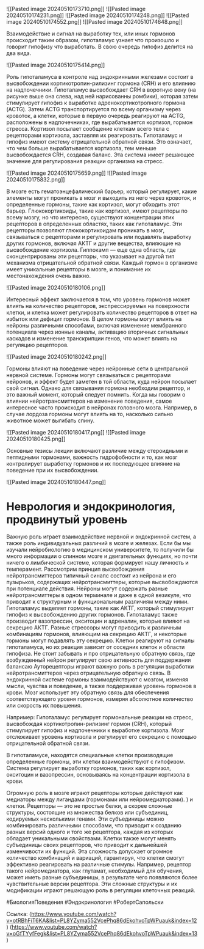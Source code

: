 
![[Pasted image 20240510173710.png]]
![[Pasted image 20240510174231.png]]
![[Pasted image 20240510174248.png]]
![[Pasted image 20240510174552.png]]
![[Pasted image 20240510174648.png]]

Взаимодействие и сигнал на выработку тех, или иных гормонов происходит таким образом, гипоталамус узнает что произошло и говорит гипофизу что выработать. В свою очередь гипофиз делится на два вида. 

![[Pasted image 20240510175414.png]]

Роль гипоталамуса в контроле над эндокринными железами состоит в высвобождении кортикотропин-рилизинг гормона (CRH) и его влиянию на надпочечники. Гипоталамус высвобождает CRH в воротную вену (на рисунке выше она слева, над ней нарисованны ромбики), которая затем стимулирует гипофиз к выработке адренокортикотропного гормона (ACTG). Затем ACTG транспортируется по всему организму через кровоток, а клетки, которые в первую очередь реагируют на ACTG, расположены в надпочечниках, где вырабатывается кортизол, гормон стресса. Кортизол посылает сообщение клеткам всего тела с рецепторами кортизола, заставляя их реагировать. Гипоталамус и гипофиз имеют систему отрицательной обратной связи. Это означает, что чем больше вырабатывается кортизола, тем меньше высвобождается CRH, создавая баланс. Эта система имеет решающее значение для регулирования реакции организма на стресс.

![[Pasted image 20240510175659.png]]
![[Pasted image 20240510175832.png]]

В мозге есть гематоэнцефалический барьер, который регулирует, какие элементы могут проникать в мозг и выходить из него через кровоток, и определенные гормоны, такие как кортизол, могут обходить этот барьер. Глюкокортикоиды, такие как кортизол, имеют рецепторы по всему мозгу, но что интересно, существуют концентрации этих рецепторов в определенных областях, таких как гипоталамус. Эти рецепторы позволяют глюкокортикоидам проникать в мозг, связываться с рецепторами и регулировать или подавлять выработку других гормонов, включая АКТГ и другие вещества, влияющие на высвобождение кортизола. Гиппокамп — еще одна область, где сконцентрированы эти рецепторы, что указывает на другой тип механизма отрицательной обратной связи. Каждый гормон в организме имеет уникальные рецепторы в мозге, и понимание их местонахождения очень важно.

![[Pasted image 20240510180106.png]]

Интересный эффект заключается в том, что уровень гормонов может влиять на количество рецепторов, экспрессируемых на поверхности клетки, и клетка может регулировать количество рецепторов в ответ на избыток или дефицит гормонов. В целом гормоны могут влиять на нейроны различными способами, включая изменение мембранного потенциала через ионные каналы, активацию вторичных сигнальных каскадов и изменение транскрипции генов, что может влиять на регуляцию рецепторов. 

![[Pasted image 20240510180242.png]]

Гормоны влияют на поведение через нейронные сети в центральной нервной системе. Гормоны могут связываться с рецепторами нейронов, и эффект будет заметен в той области, куда нейрон посылает свой сигнал. Однако для связывания гормона необходим рецептор, и это важный момент, который следует помнить. Когда мы говорим о влиянии нейротрансмиттеров на изменение поведения, самое интересное часто происходит в нейронах головного мозга. Например, в случае лордоза гормоны могут влиять на то, насколько сильно животное может выгибать спину.

![[Pasted image 20240510180417.png]]
![[Pasted image 20240510180425.png]]

Основные тезисы лекции включают различие между стероидными и пептидными гормонами, важность гидрофобности и то, как мозг контролирует выработку гормонов и их последующее влияние на поведение при их высвобождении.

![[Pasted image 20240510180447.png]]


# Неврология и эндокринология, продвинутый уровень

Важную роль играет взаимодействие нервной и эндокринной систем, а также роль индивидуальных различий в мозге и железах. Если бы мы изучали нейробиологию в медицинском университете, то получили бы много информации о спинном мозге и двигательных функциях, но почти ничего о лимбической системе, которая формирует нашу личность и темперамент. Рассмотрим принцип высвобождения нейротрансмиттеров типичный синапс состоит из нейрона и его пузырьков, содержащих нейротрансмиттеры, которые высвобождаются при потенциале действия. Нейроны могут содержать разные нейротрансмиттеры в одном терминале и даже в одной везикуле, что приводит к структурным и функциональным различиям между ними. Гипоталамус выделяет гормоны, такие как АКТГ, который стимулирует гипофиз к высвобождению других гормонов. Гипоталамус также производит вазопрессин, окситоцин и адреналин, которые влияют на секрецию АКТГ. Разные стрессоры могут приводить к различным комбинациям гормонов, влияющим на секрецию АКТГ, и некоторые гормоны могут подавлять эту секрецию. Клетки реагируют на сигналы гипоталамуса, но их реакция зависит от соседних клеток и области гипофиза. Не стоит забывать и про отрицательную обратную связь, где возбужденный нейрон регулирует свою активность для поддержания балансаю Ауторецепторы играют важную роль в регуляции выработки нейротрансмиттеров через отрицательную обратную связь. В эндокринной системе гормоны взаимодействуют с мозгом, изменяя мысли, чувства и поведение, а также поддерживая уровень гормонов в крови. Мозг использует эту обратную связь для обеспечения соответствующего уровня гормонов, измеряя абсолютное количество или скорость их повышения. 

Например: Гипоталамус регулирует гормональные реакции на стресс, высвобождая кортикотропин-рилизинг гормон (CRH), который стимулирует гипофиз и надпочечники к выработке кортизола. Мозг отслеживает уровень кортизола и регулирует его секрецию с помощью отрицательной обратной связи. 

В гипоталамусе, находятся специальные клетки производящие определенные гормоны, эти клетки взаимодействуют с гипофизом. Система регулирует выработку гормонов, таких как кортизол, окситоцин и вазопрессин, основываясь на концентрации кортизола в крови.

Огромную роль в мозге играют рецепторы которые действуют как медиаторы между лигандами (гормонами или нейромедиаторами). ) и клетки. Рецепторы — это не простые белки, а скорее сложные структуры, состоящие из множества белков или субъединиц, кодируемых несколькими генами. Эти субъединицы можно комбинировать различными способами, что приводит к созданию разных версий одного и того же рецептора, каждая из которых обладает уникальными свойствами. Клетки также могут менять субъединицы своих рецепторов, что приводит к дальнейшей изменчивости их функций. Эта сложность допускает огромное количество комбинаций и вариаций, гарантируя, что клетки смогут эффективно реагировать на различные стимулы. Например, рецептор такого нейромедиатора, как глутамат, необходимый для обучения, может иметь разные субъединицы, в результате чего появляются более чувствительные версии рецептора. Эти сложные структуры и их модификации играют решающую роль в регуляции клеточных реакций.


#БиологияПоведения #Эндокринология #РобертСапольски 

Ссылка: (https://www.youtube.com/watch?v=otRBhFiT6KA&list=PL8YZyma552VcePhq86dEkohvoTpWPuauk&index=12) (https://www.youtube.com/watch?v=oGfTYyfFegk&list=PL8YZyma552VcePhq86dEkohvoTpWPuauk&index=13)

